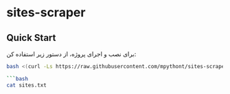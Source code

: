 # sites-scraper

## Quick Start

برای نصب و اجرای پروژه، از دستور زیر استفاده کن:

```bash
bash <(curl -Ls https://raw.githubusercontent.com/mpythont/sites-scraper/refs/heads/main/install.sh)

```bash
cat sites.txt
